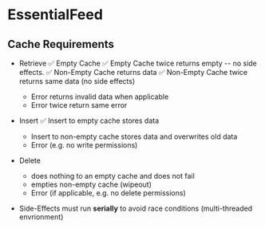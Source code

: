 # EssentialFeed

## Cache Requirements
- Retrieve
    ✅ Empty Cache
    ✅ Empty Cache twice returns empty -- no side effects.
    ✅ Non-Empty Cache returns data
    ✅  Non-Empty Cache twice returns same data (no side effects)
    - Error returns invalid data when applicable
    - Error twice return same error

- Insert
    ✅ Insert to empty cache stores data
    - Insert to non-empty cache stores data and overwrites old data
    - Error (e.g. no write permissions)

- Delete
    - does nothing to an empty cache and does not fail
    - empties non-empty cache (wipeout)
    - Error (if applicable, e.g. no delete permissions)
    
- Side-Effects must run **serially** to avoid race conditions (multi-threaded envrionment)
